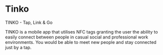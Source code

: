 # Tinko
TINKO - Tap, Link & Go

TINKO is a mobile app that utilises NFC tags granting the user the ability to easily connect between people in casual social and professional work environments.
You would be able to meet new people and stay connected just by a tap.
